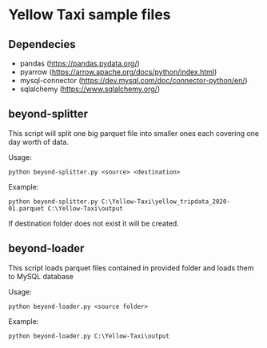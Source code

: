 # Yellow Taxi sample files


## Dependecies
- pandas  (https://pandas.pydata.org/)
- pyarrow (https://arrow.apache.org/docs/python/index.html)
- mysql-connector (https://dev.mysql.com/doc/connector-python/en/)
- sqlalchemy (https://www.sqlalchemy.org/)


## beyond-splitter

This script will split one big parquet file into smaller ones each covering one day worth of data.

Usage:

    python beyond-splitter.py <source> <destination>

Example:

    python beyond-splitter.py C:\Yellow-Taxi\yellow_tripdata_2020-01.parquet C:\Yellow-Taxi\output

If destination folder does not exist it will be created.


## beyond-loader
This script loads parquet files contained in provided folder and loads them to MySQL database

Usage:

    python beyond-loader.py <source folder>
Example:

    python beyond-loader.py C:\Yellow-Taxi\output

